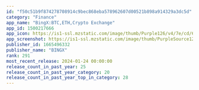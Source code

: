 ```yaml
---
id: "f50c51b9f874278708914c9bec868eba578962607d00521b898a914329a3dc5d"
category: "Finance"
app_name: "BingX:BTC,ETH,Crypto Exchange"
app_id: 1500217666
app_icon: https://is1-ssl.mzstatic.com/image/thumb/Purple126/v4/7e/cd/6c/7ecd6ccc-5e0b-7f72-02eb-9b461364d82f/AppIcon_bingbon-0-0-1x_U007emarketing-0-7-0-0-0-85-220.png/1024x1024bb.png
app_screenshot: https://is1-ssl.mzstatic.com/image/thumb/PurpleSource126/v4/38/15/3e/38153e2e-d509-e789-84ca-79bb85f7b96e/1fabc81e-968f-4dcd-be71-28690c0f6aef_EN-1.png/1242x2688bb.png
publisher_id: 1665496332
publisher_name: "BINGX"
rank: 291
most_recent_release: 2024-01-24 00:00:00
release_count_in_past_year: 25
release_count_in_past_year_category: 20
release_count_in_past_year_top_in_category: 28
---
```

